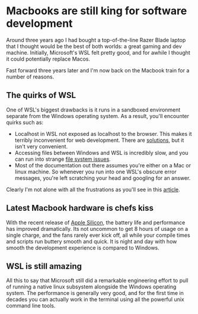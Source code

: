 # Macbooks are still king for software development

Around three years ago I had bought a top-of-the-line Razer Blade laptop that I thought would be the best of both worlds: a great gaming and dev machine. Initially, Microsoft's WSL felt pretty good, and for awhile I thought it could potentially replace Macos.

Fast forward three years later and I'm now back on the Macbook train for a number of reasons.

## The quirks of WSL

One of WSL's biggest drawbacks is it runs in a sandboxed environment separate from the Windows operating system. As a result, you'll encounter quirks such as:

* Localhost in WSL not exposed as localhost to the browser. This makes it terribly inconvenient for web development. There are [solutions](https://stackoverflow.com/questions/64763147/access-a-localhost-running-in-windows-from-inside-wsl2), but it isn't very convenient.
* Accessing files between Windows and WSL is incredibly slow, and you can run into strange [file system issues](https://github.com/pyenv/pyenv/issues/1725).
* Most of the documentation out there assumes you're either on a Mac or linux machine. So whenever you run into one WSL's obscure error messages, you're left scratching your head and googling for an answer.

Clearly I'm not alone with all the frustrations as you'll see in this [article](https://medium.com/for-linux-users/wsl-2-why-you-should-use-real-linux-instead-4ee14364c18).

## Latest Macbook hardware is chefs kiss

With the recent release of [Apple Silicon](https://appleinsider.com/inside/apple-silicon), the battery life and performance has improved dramatically. Its not uncommon to get 8 hours of usage on a single charge, and the fans rarely ever kick off, all while your compile times and scripts run buttery smooth and quick. It is night and day with how smooth the development experience is compared to Windows.

## WSL is still amazing

All this to say that Microsoft still did a remarkable engineering effort to pull of running a native linux subsystem alongside the Windows operating system. The performance is generally very good, and for the first time in decades you can actually work in the terminal using all the powerful unix command line tools.


